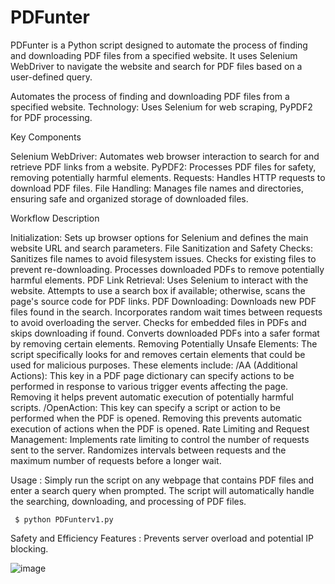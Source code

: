 # PDFunter
PDFunter is a Python script designed to automate the process of finding and downloading PDF files from a specified website. It uses Selenium WebDriver to navigate the website and search for PDF files based on a user-defined query.

Automates the process of finding and downloading PDF files from a specified website. Technology: Uses Selenium for web scraping, PyPDF2 for PDF processing.

Key Components

Selenium WebDriver: Automates web browser interaction to search for and retrieve PDF links from a website.
PyPDF2: Processes PDF files for safety, removing potentially harmful elements.
Requests: Handles HTTP requests to download PDF files.
File Handling: Manages file names and directories, ensuring safe and organized storage of downloaded files.

Workflow Description

Initialization: 
    Sets up browser options for Selenium and defines the main website URL and search parameters.
File Sanitization and Safety Checks:
        Sanitizes file names to avoid filesystem issues.
        Checks for existing files to prevent re-downloading.
        Processes downloaded PDFs to remove potentially harmful elements.
PDF Link Retrieval:
        Uses Selenium to interact with the website.
        Attempts to use a search box if available; otherwise, scans the page's source code for PDF links.
PDF Downloading:
        Downloads new PDF files found in the search.
        Incorporates random wait times between requests to avoid overloading the server.
        Checks for embedded files in PDFs and skips downloading if found.
        Converts downloaded PDFs into a safer format by removing certain elements.
Removing Potentially Unsafe Elements:
        The script specifically looks for and removes certain elements that could be used for malicious purposes. These elements include:
        /AA (Additional Actions): This key in a PDF page dictionary can specify actions to be performed in response to various trigger events affecting the page. Removing it helps prevent                automatic execution of potentially harmful scripts.
        /OpenAction: This key can specify a script or action to be performed when the PDF is opened. Removing this prevents automatic execution of actions when the PDF is opened.
Rate Limiting and Request Management:
        Implements rate limiting to control the number of requests sent to the server.
        Randomizes intervals between requests and the maximum number of requests before a longer wait.

Usage :
    Simply run the script on any webpage that contains PDF files and enter a search query when prompted.
    The script will automatically handle the searching, downloading, and processing of PDF files.

     $ python PDFunterv1.py

Safety and Efficiency Features : 
    Prevents server overload and potential IP blocking.

![image](https://github.com/wyzed/PDFunter/assets/1706569/0e4d43c7-e9b7-4fd4-aecf-9dd071194e41)



    
